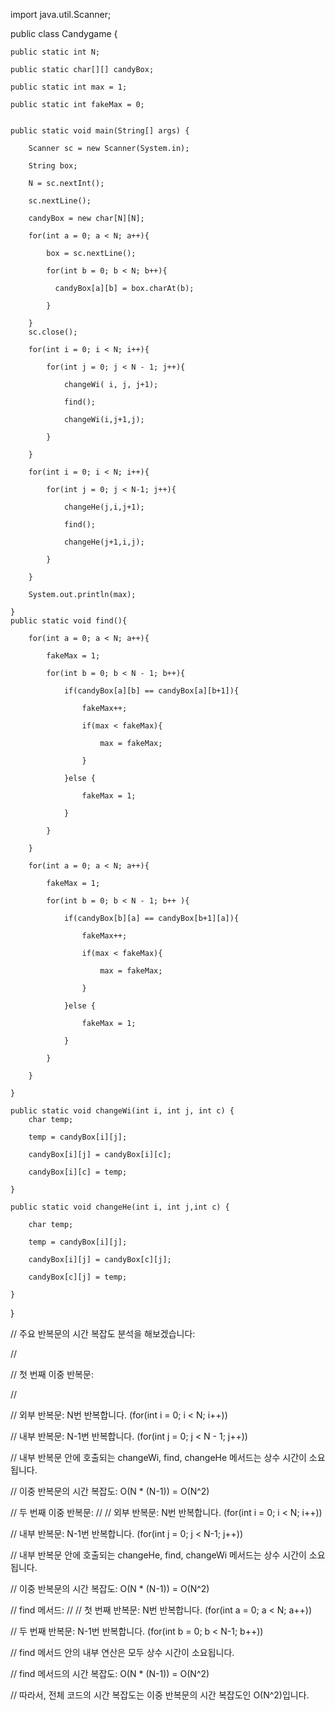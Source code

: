 import java.util.Scanner;

public class Candygame {

    public static int N;
    
    public static char[][] candyBox;
    
    public static int max = 1;
    
    public static int fakeMax = 0;
    

    public static void main(String[] args) {
    
        Scanner sc = new Scanner(System.in);
        
        String box;
        
        N = sc.nextInt();
        
        sc.nextLine();
        
        candyBox = new char[N][N];
        
        for(int a = 0; a < N; a++){
        
            box = sc.nextLine();
            
            for(int b = 0; b < N; b++){
            
              candyBox[a][b] = box.charAt(b);
              
            }
            
        }
        sc.close();

        for(int i = 0; i < N; i++){                                   

            for(int j = 0; j < N - 1; j++){

                changeWi( i, j, j+1);
                
                find();
                
                changeWi(i,j+1,j);

            }
            
        }

        for(int i = 0; i < N; i++){

            for(int j = 0; j < N-1; j++){

                changeHe(j,i,j+1);
                
                find();
                
                changeHe(j+1,i,j);
                
            }
            
        }

        System.out.println(max);
        
    }
    public static void find(){

        for(int a = 0; a < N; a++){
        
            fakeMax = 1;
            
            for(int b = 0; b < N - 1; b++){

                if(candyBox[a][b] == candyBox[a][b+1]){
                
                    fakeMax++;
                    
                    if(max < fakeMax){
                    
                        max = fakeMax;
                        
                    }
                    
                }else {
                
                    fakeMax = 1;
                    
                }
                
            }
            
        }

        for(int a = 0; a < N; a++){
        
            fakeMax = 1;
            
            for(int b = 0; b < N - 1; b++ ){
            
                if(candyBox[b][a] == candyBox[b+1][a]){
                
                    fakeMax++;
                    
                    if(max < fakeMax){
                    
                        max = fakeMax;
                        
                    }
                    
                }else {
                
                    fakeMax = 1;
                    
                }
                
            }
            
        }
        
    }

    public static void changeWi(int i, int j, int c) {
        char temp;
        
        temp = candyBox[i][j];
        
        candyBox[i][j] = candyBox[i][c];
        
        candyBox[i][c] = temp;
        
    }
    
    public static void changeHe(int i, int j,int c) {
    
        char temp;
        
        temp = candyBox[i][j];
        
        candyBox[i][j] = candyBox[c][j];
        
        candyBox[c][j] = temp;
        
    }
    
}

//    주요 반복문의 시간 복잡도 분석을 해보겠습니다:

//

//        첫 번째 이중 반복문:

//

//        외부 반복문: N번 반복합니다. (for(int i = 0; i < N; i++))

//        내부 반복문: N-1번 반복합니다. (for(int j = 0; j < N - 1; j++))

//        내부 반복문 안에 호출되는 changeWi, find, changeHe 메서드는 상수 시간이 소요됩니다.

//        이중 반복문의 시간 복잡도: O(N * (N-1)) = O(N^2)


//        두 번째 이중 반복문:
//
//        외부 반복문: N번 반복합니다. (for(int i = 0; i < N; i++))

//        내부 반복문: N-1번 반복합니다. (for(int j = 0; j < N-1; j++))

//        내부 반복문 안에 호출되는 changeHe, find, changeWi 메서드는 상수 시간이 소요됩니다.

//        이중 반복문의 시간 복잡도: O(N * (N-1)) = O(N^2)


//        find 메서드:
//
//        첫 번째 반복문: N번 반복합니다. (for(int a = 0; a < N; a++))

//        두 번째 반복문: N-1번 반복합니다. (for(int b = 0; b < N-1; b++))

//        find 메서드 안의 내부 연산은 모두 상수 시간이 소요됩니다.

//        find 메서드의 시간 복잡도: O(N * (N-1)) = O(N^2)

//        따라서, 전체 코드의 시간 복잡도는 이중 반복문의 시간 복잡도인 O(N^2)입니다.
